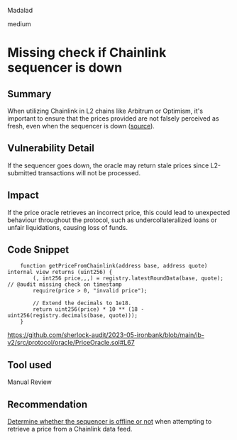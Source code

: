 Madalad

medium

# Missing check if Chainlink sequencer is down

## Summary

When utilizing Chainlink in L2 chains like Arbitrum or Optimism, it's important
to ensure that the prices provided are not falsely perceived as fresh, even
when the sequencer is down ([source](https://docs.chain.link/data-feeds/l2-sequencer-feeds)).

## Vulnerability Detail

If the sequencer goes down, the oracle may return stale prices since L2-submitted transactions will not be processed.

## Impact

If the price oracle retrieves an incorrect price, this could lead to unexpected behaviour throughout the protocol, such as undercollateralized loans or unfair liquidations, causing loss of funds.

## Code Snippet

```solidity
    function getPriceFromChainlink(address base, address quote) internal view returns (uint256) {
        (, int256 price,,,) = registry.latestRoundData(base, quote); // @audit missing check on timestamp
        require(price > 0, "invalid price");

        // Extend the decimals to 1e18.
        return uint256(price) * 10 ** (18 - uint256(registry.decimals(base, quote)));
    }
```
https://github.com/sherlock-audit/2023-05-ironbank/blob/main/ib-v2/src/protocol/oracle/PriceOracle.sol#L67

## Tool used

Manual Review

## Recommendation

[Determine whether the sequencer is offline or not](https://docs.chain.link/data-feeds/l2-sequencer-feeds#example-code) when attempting to retrieve a price from a Chainlink data feed.